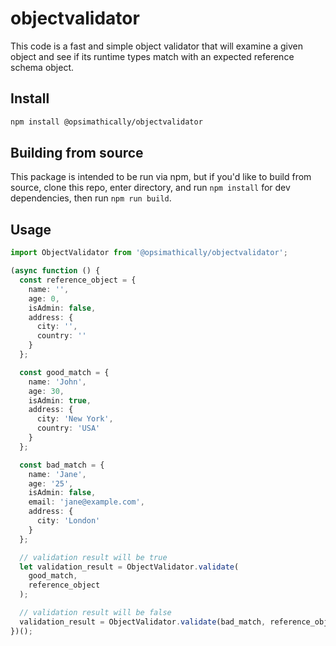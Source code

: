 # objectvalidator

This code is a fast and simple object validator that will examine a given object and see if
its runtime types match with an expected reference schema object.

## Install

```bash
npm install @opsimathically/objectvalidator
```

## Building from source

This package is intended to be run via npm, but if you'd like to build from source,
clone this repo, enter directory, and run `npm install` for dev dependencies, then run
`npm run build`.

## Usage

```typescript
import ObjectValidator from '@opsimathically/objectvalidator';

(async function () {
  const reference_object = {
    name: '',
    age: 0,
    isAdmin: false,
    address: {
      city: '',
      country: ''
    }
  };

  const good_match = {
    name: 'John',
    age: 30,
    isAdmin: true,
    address: {
      city: 'New York',
      country: 'USA'
    }
  };

  const bad_match = {
    name: 'Jane',
    age: '25',
    isAdmin: false,
    email: 'jane@example.com',
    address: {
      city: 'London'
    }
  };

  // validation result will be true
  let validation_result = ObjectValidator.validate(
    good_match,
    reference_object
  );

  // validation result will be false
  validation_result = ObjectValidator.validate(bad_match, reference_object);
})();
```
